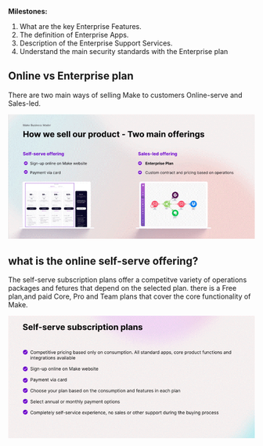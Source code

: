 
__Milestones:__

1. What are the key Enterprise Features.
2. The definition of Enterprise Apps.
3. Description of the Enterprise Support Services.
4. Understand the main security standards with the Enterprise plan

## Online vs Enterprise plan

There are two main ways of selling Make to customers Online-serve and Sales-led.

![Online vs Enterprise plan](/pic/online_vs_enterprise.gif)

## what is the online self-serve offering?

The self-serve subscription plans offer a competitve variety of operations packages and fetures that depend on the selected plan. there is a Free plan,and paid Core, Pro and Team plans that cover the core functionality of Make.

![Self-serve subscription plans](/pic/self_serve_plan.gif)

